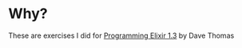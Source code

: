 # Why?

These are exercises I did for [Programming Elixir 1.3](https://pragprog.com/book/elixir13/programming-elixir-1-3) by Dave Thomas
